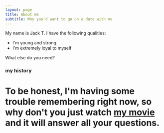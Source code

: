 ```yaml
---
layout: page
title: About me
subtitle: Why you'd want to go on a date with me
---
```


My name is Jack T. I have the following qualities:

- I'm young and strong
- I'm extremely loyal to myself

What else do you need?

### my history

# To be honest, I'm having some trouble remembering right now, so why don't you just watch [my movie](http://en.wikipedia.org/wiki/The_Princess_Bride_%28film%29) and it will answer **all** your questions.
